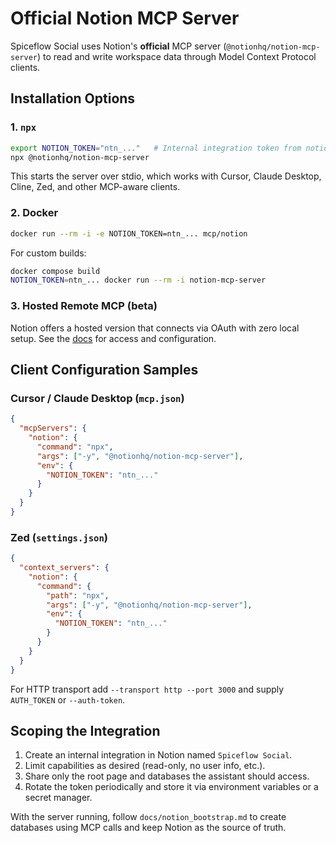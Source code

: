 # Official Notion MCP Server

Spiceflow Social uses Notion's **official** MCP server (`@notionhq/notion-mcp-server`) to read and write workspace data through Model Context Protocol clients.

## Installation Options

### 1. `npx`
```bash
export NOTION_TOKEN="ntn_..."   # Internal integration token from notion.so/my-integrations
npx @notionhq/notion-mcp-server
```
This starts the server over stdio, which works with Cursor, Claude Desktop, Cline, Zed, and other MCP-aware clients.

### 2. Docker
```bash
docker run --rm -i -e NOTION_TOKEN=ntn_... mcp/notion
```
For custom builds:
```bash
docker compose build
NOTION_TOKEN=ntn_... docker run --rm -i notion-mcp-server
```

### 3. Hosted Remote MCP (beta)
Notion offers a hosted version that connects via OAuth with zero local setup. See the [docs](https://developers.notion.com/docs/mcp) for access and configuration.

## Client Configuration Samples

### Cursor / Claude Desktop (`mcp.json`)
```json
{
  "mcpServers": {
    "notion": {
      "command": "npx",
      "args": ["-y", "@notionhq/notion-mcp-server"],
      "env": {
        "NOTION_TOKEN": "ntn_..."
      }
    }
  }
}
```

### Zed (`settings.json`)
```json
{
  "context_servers": {
    "notion": {
      "command": {
        "path": "npx",
        "args": ["-y", "@notionhq/notion-mcp-server"],
        "env": {
          "NOTION_TOKEN": "ntn_..."
        }
      }
    }
  }
}
```

For HTTP transport add `--transport http --port 3000` and supply `AUTH_TOKEN` or `--auth-token`.

## Scoping the Integration
1. Create an internal integration in Notion named `Spiceflow Social`.
2. Limit capabilities as desired (read-only, no user info, etc.).
3. Share only the root page and databases the assistant should access.
4. Rotate the token periodically and store it via environment variables or a secret manager.

With the server running, follow `docs/notion_bootstrap.md` to create databases using MCP calls and keep Notion as the source of truth.
